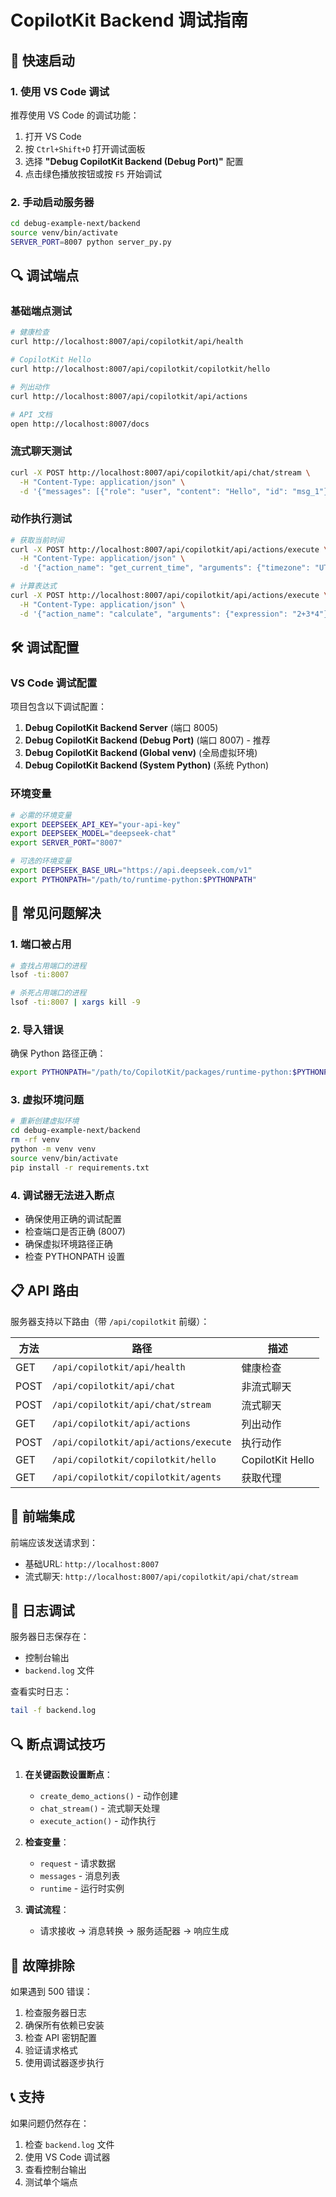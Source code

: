 # CopilotKit Backend 调试指南

## 🚀 快速启动

### 1. 使用 VS Code 调试

推荐使用 VS Code 的调试功能：

1. 打开 VS Code
2. 按 `Ctrl+Shift+D` 打开调试面板
3. 选择 **"Debug CopilotKit Backend (Debug Port)"** 配置
4. 点击绿色播放按钮或按 `F5` 开始调试

### 2. 手动启动服务器

```bash
cd debug-example-next/backend
source venv/bin/activate
SERVER_PORT=8007 python server_py.py
```

## 🔍 调试端点

### 基础端点测试

```bash
# 健康检查
curl http://localhost:8007/api/copilotkit/api/health

# CopilotKit Hello
curl http://localhost:8007/api/copilotkit/copilotkit/hello

# 列出动作
curl http://localhost:8007/api/copilotkit/api/actions

# API 文档
open http://localhost:8007/docs
```

### 流式聊天测试

```bash
curl -X POST http://localhost:8007/api/copilotkit/api/chat/stream \
  -H "Content-Type: application/json" \
  -d '{"messages": [{"role": "user", "content": "Hello", "id": "msg_1"}]}'
```

### 动作执行测试

```bash
# 获取当前时间
curl -X POST http://localhost:8007/api/copilotkit/api/actions/execute \
  -H "Content-Type: application/json" \
  -d '{"action_name": "get_current_time", "arguments": {"timezone": "UTC"}}'

# 计算表达式
curl -X POST http://localhost:8007/api/copilotkit/api/actions/execute \
  -H "Content-Type: application/json" \
  -d '{"action_name": "calculate", "arguments": {"expression": "2+3*4"}}'
```

## 🛠️ 调试配置

### VS Code 调试配置

项目包含以下调试配置：

1. **Debug CopilotKit Backend Server** (端口 8005)
2. **Debug CopilotKit Backend (Debug Port)** (端口 8007) - 推荐
3. **Debug CopilotKit Backend (Global venv)** (全局虚拟环境)
4. **Debug CopilotKit Backend (System Python)** (系统 Python)

### 环境变量

```bash
# 必需的环境变量
export DEEPSEEK_API_KEY="your-api-key"
export DEEPSEEK_MODEL="deepseek-chat"
export SERVER_PORT="8007"

# 可选的环境变量
export DEEPSEEK_BASE_URL="https://api.deepseek.com/v1"
export PYTHONPATH="/path/to/runtime-python:$PYTHONPATH"
```

## 🔧 常见问题解决

### 1. 端口被占用

```bash
# 查找占用端口的进程
lsof -ti:8007

# 杀死占用端口的进程
lsof -ti:8007 | xargs kill -9
```

### 2. 导入错误

确保 Python 路径正确：

```bash
export PYTHONPATH="/path/to/CopilotKit/packages/runtime-python:$PYTHONPATH"
```

### 3. 虚拟环境问题

```bash
# 重新创建虚拟环境
cd debug-example-next/backend
rm -rf venv
python -m venv venv
source venv/bin/activate
pip install -r requirements.txt
```

### 4. 调试器无法进入断点

- 确保使用正确的调试配置
- 检查端口是否正确 (8007)
- 确保虚拟环境路径正确
- 检查 PYTHONPATH 设置

## 📋 API 路由

服务器支持以下路由（带 `/api/copilotkit` 前缀）：

| 方法 | 路径 | 描述 |
|------|------|------|
| GET | `/api/copilotkit/api/health` | 健康检查 |
| POST | `/api/copilotkit/api/chat` | 非流式聊天 |
| POST | `/api/copilotkit/api/chat/stream` | 流式聊天 |
| GET | `/api/copilotkit/api/actions` | 列出动作 |
| POST | `/api/copilotkit/api/actions/execute` | 执行动作 |
| GET | `/api/copilotkit/copilotkit/hello` | CopilotKit Hello |
| GET | `/api/copilotkit/copilotkit/agents` | 获取代理 |

## 🎯 前端集成

前端应该发送请求到：
- 基础URL: `http://localhost:8007`
- 流式聊天: `http://localhost:8007/api/copilotkit/api/chat/stream`

## 📝 日志调试

服务器日志保存在：
- 控制台输出
- `backend.log` 文件

查看实时日志：
```bash
tail -f backend.log
```

## 🔍 断点调试技巧

1. **在关键函数设置断点**：
   - `create_demo_actions()` - 动作创建
   - `chat_stream()` - 流式聊天处理
   - `execute_action()` - 动作执行

2. **检查变量**：
   - `request` - 请求数据
   - `messages` - 消息列表
   - `runtime` - 运行时实例

3. **调试流程**：
   - 请求接收 → 消息转换 → 服务适配器 → 响应生成

## 🚨 故障排除

如果遇到 500 错误：

1. 检查服务器日志
2. 确保所有依赖已安装
3. 检查 API 密钥配置
4. 验证请求格式
5. 使用调试器逐步执行

## 📞 支持

如果问题仍然存在：
1. 检查 `backend.log` 文件
2. 使用 VS Code 调试器
3. 查看控制台输出
4. 测试单个端点 